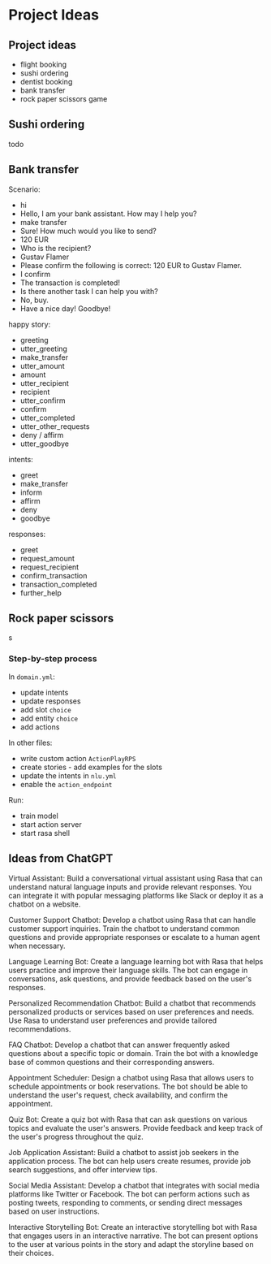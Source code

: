 # Project Ideas

## Project ideas
- flight booking
- sushi ordering
- dentist booking
- bank transfer
- rock paper scissors game

## Sushi ordering
todo

## Bank transfer

Scenario:
- hi
- Hello, I am your bank assistant. How may I help you?
- make transfer
- Sure! How much would you like to send?
- 120 EUR
- Who is the recipient?
- Gustav Flamer
- Please confirm the following is correct: 120 EUR to Gustav Flamer.
- I confirm
- The transaction is completed!
- Is there another task I can help you with?
- No, buy.
- Have a nice day! Goodbye!

happy story:
- greeting
- utter_greeting
- make_transfer
- utter_amount
- amount
- utter_recipient
- recipient
- utter_confirm
- confirm
- utter_completed
- utter_other_requests
- deny / affirm
- utter_goodbye

intents:
- greet
- make_transfer
- inform
- affirm
- deny
- goodbye

responses:
- greet
- request_amount
- request_recipient
- confirm_transaction
- transaction_completed
- further_help

## Rock paper scissors
s
### Step-by-step process
In `domain.yml`:
 - update intents
 - update responses
 - add slot `choice`
 - add entity `choice`
 - add actions

In other files:
 - write custom action `ActionPlayRPS`
 - create stories
		- add examples for the slots
 - update the intents in `nlu.yml`
 - enable the `action_endpoint`

Run:
 - train model
 - start action server
 - start rasa shell

## Ideas from ChatGPT

Virtual Assistant: Build a conversational virtual assistant using Rasa that can understand natural language inputs and provide relevant responses. You can integrate it with popular messaging platforms like Slack or deploy it as a chatbot on a website.

Customer Support Chatbot: Develop a chatbot using Rasa that can handle customer support inquiries. Train the chatbot to understand common questions and provide appropriate responses or escalate to a human agent when necessary.

Language Learning Bot: Create a language learning bot with Rasa that helps users practice and improve their language skills. The bot can engage in conversations, ask questions, and provide feedback based on the user's responses.

Personalized Recommendation Chatbot: Build a chatbot that recommends personalized products or services based on user preferences and needs. Use Rasa to understand user preferences and provide tailored recommendations.

FAQ Chatbot: Develop a chatbot that can answer frequently asked questions about a specific topic or domain. Train the bot with a knowledge base of common questions and their corresponding answers.

Appointment Scheduler: Design a chatbot using Rasa that allows users to schedule appointments or book reservations. The bot should be able to understand the user's request, check availability, and confirm the appointment.

Quiz Bot: Create a quiz bot with Rasa that can ask questions on various topics and evaluate the user's answers. Provide feedback and keep track of the user's progress throughout the quiz.

Job Application Assistant: Build a chatbot to assist job seekers in the application process. The bot can help users create resumes, provide job search suggestions, and offer interview tips.

Social Media Assistant: Develop a chatbot that integrates with social media platforms like Twitter or Facebook. The bot can perform actions such as posting tweets, responding to comments, or sending direct messages based on user instructions.

Interactive Storytelling Bot: Create an interactive storytelling bot with Rasa that engages users in an interactive narrative. The bot can present options to the user at various points in the story and adapt the storyline based on their choices.